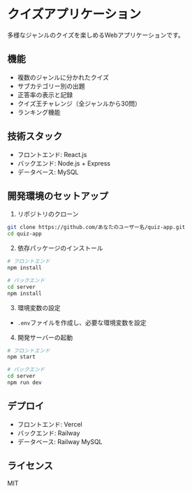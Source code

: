 # クイズアプリケーション

多様なジャンルのクイズを楽しめるWebアプリケーションです。

## 機能

- 複数のジャンルに分かれたクイズ
- サブカテゴリー別の出題
- 正答率の表示と記録
- クイズ王チャレンジ（全ジャンルから30問）
- ランキング機能

## 技術スタック

- フロントエンド: React.js
- バックエンド: Node.js + Express
- データベース: MySQL

## 開発環境のセットアップ

1. リポジトリのクローン
```bash
git clone https://github.com/あなたのユーザー名/quiz-app.git
cd quiz-app
```

2. 依存パッケージのインストール
```bash
# フロントエンド
npm install

# バックエンド
cd server
npm install
```

3. 環境変数の設定
- `.env`ファイルを作成し、必要な環境変数を設定

4. 開発サーバーの起動
```bash
# フロントエンド
npm start

# バックエンド
cd server
npm run dev
```

## デプロイ

- フロントエンド: Vercel
- バックエンド: Railway
- データベース: Railway MySQL

## ライセンス

MIT 